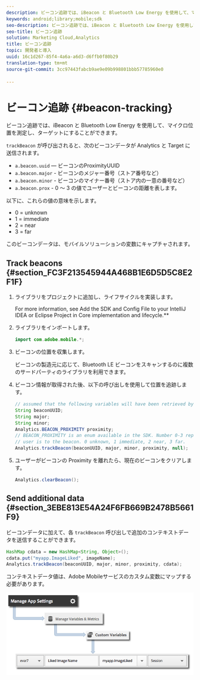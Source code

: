 ```yaml
---
description: ビーコン追跡では、iBeacon と Bluetooth Low Energy を使用して、マイクロ位置を測定し、ターゲットにすることができます。
keywords: android;library;mobile;sdk
seo-description: ビーコン追跡では、iBeacon と Bluetooth Low Energy を使用して、マイクロ位置を測定し、ターゲットにすることができます。
seo-title: ビーコン追跡
solution: Marketing Cloud,Analytics
title: ビーコン追跡
topic: 開発者と導入
uuid: 16c1d267-85f4-4a6a-a6d3-d6ffb0f80b29
translation-type: tm+mt
source-git-commit: 3cc97443fabcb9ae9e09b998801bbb57785960e0

---
```



# ビーコン追跡 {#beacon-tracking}

ビーコン追跡では、iBeacon と Bluetooth Low Energy を使用して、マイクロ位置を測定し、ターゲットにすることができます。

`trackBeacon` が呼び出されると、次のビーコンデータが Analytics と Target に送信されます。

* `a.beacon.uuid`  — ビーコンのProximityUUID
* `a.beacon.major` - ビーコンのメジャー番号（ストア番号など）
* `a.beacon.minor` - ビーコンのマイナー番号（ストア内の一意の番号など）
* `a.beacon.prox` - 0 ～ 3 の値でユーザーとビーコンの距離を表します。

以下に、これらの値の意味を示します。

* 0 = unknown
* 1 = immediate
* 2 = near
* 3 = far

このビーコンデータは、モバイルソリューションの変数にキャプチャされます。

## Track beacons {#section_FC3F213545944A468B1E6D5D5C8E2F1F}

1. ライブラリをプロジェクトに追加し、ライフサイクルを実装します。

   For more information, see Add the SDK and Config File to your IntelliJ IDEA or Eclipse Project in Core implementation and lifecycle.**[](/help/android/getting-started/dev-qs.md)

1. ライブラリをインポートします。

   ```java
   import com.adobe.mobile.*;
   ```

1. ビーコンの位置を収集します。

   ビーコンの製造元に応じて、Bluetooth LE ビーコンをスキャンするのに複数のサードパーティのライブラリを利用できます。
1. ビーコン情報が取得された後、以下の呼び出しを使用して位置を追跡します。

   ```java
   // assumed that the following variables will have been retrieved by the 3rd party beacon library 
   String beaconUUID; 
   String major; 
   String minor; 
   Analytics.BEACON_PROXIMITY proximity;  
   // BEACON_PROXIMITY is an enum available in the SDK. Number 0-3 representing how close the 
   // user is to the beacon. 0 unknown, 1 immediate, 2 near, 3 far.  
   Analytics.trackBeacon(beaconUUID, major, minor, proximity, null);
   ```

1. ユーザーがビーコンの Proximity を離れたら、現在のビーコンをクリアします。

   ```java
   Analytics.clearBeacon();
   ```

## Send additional data {#section_3EBE813E54A24F6FB669B2478B5661F9}

ビーコンデータに加えて、各 `trackBeacon` 呼び出しで追加のコンテキストデータを送信することができます。

```java
HashMap cdata = new HashMap<String, Object>(); 
cdata.put("myapp.ImageLiked", imageName); 
Analytics.trackBeacon(beaconUUID, major, minor, proximity, cdata);
```

コンテキストデータ値は、Adobe Mobileサービスのカスタム変数にマップする必要があります。

![](assets/map-variable-context-ltv.png)

